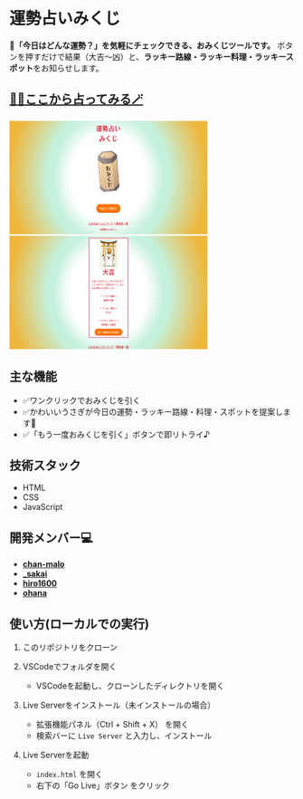 # 運勢占いみくじ

**🔮「今日はどんな運勢？」を気軽にチェックできる、おみくじツールです。** 
ボタンを押すだけで結果（大吉〜凶）と、**ラッキー路線・ラッキー料理・ラッキースポット**をお知らせします。

## [**🧙‍♀️ここから占ってみる🪄**](https://github.com/teamd1-yellow/work-space)

<img src="assets/readme-home.png" alt= "初期表示画面" width="350" height="200"> <img src="assets/readme-result.png" alt= "結果表示画面" width="350" height="200">

## 主な機能
- ✅ワンクリックでおみくじを引く
- ✅かわいいうさぎが今日の運勢・ラッキー路線・料理・スポットを提案します🐰
- ✅「もう一度おみくじを引く」ボタンで即リトライ♪

## 技術スタック
- HTML
- CSS
- JavaScript

## 開発メンバー💻
- **[chan-malo](https://github.com/chan-malo)**
- **[_sakai](https://github.com/sakai0918)**
- **[hiro1600](https://github.com/nakada-h)**
- **[ohana](https://github.com/r-i55)**

## 使い方(ローカルでの実行)
1. このリポジトリをクローン

2. VSCodeでフォルダを開く
   - VSCodeを起動し、クローンしたディレクトリを開く

3. Live Serverをインストール（未インストールの場合）
   - 拡張機能パネル（Ctrl + Shift + X） を開く
   - 検索バーに `Live Server` と入力し、インストール

4. Live Serverを起動
   - `index.html` を開く
   - 右下の「Go Live」ボタン をクリック

